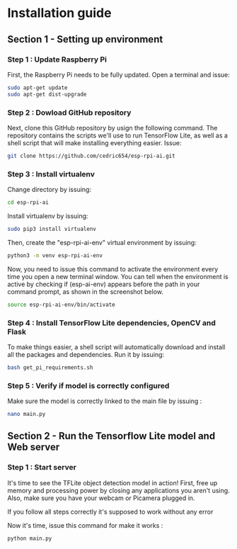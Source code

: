 # Installation guide

## Section 1 - Setting up environment

### Step 1 : Update Raspberry Pi

First, the Raspberry Pi needs to be fully updated. Open a terminal and issue:

```bash
sudo apt-get update
sudo apt-get dist-upgrade
```

### Step 2 : Dowload GitHub repository

Next, clone this GitHub repository by usign the following command. The repository contains the scripts we'll use to run TensorFlow Lite, as well as a shell script that will make installing everything easier. Issue:

```bash
git clone https://github.com/cedric654/esp-rpi-ai.git
```

### Step 3 : Install virtualenv

Change directory by issuing:

```bash
cd esp-rpi-ai
```

Install virtualenv by issuing:

```bash
sudo pip3 install virtualenv
```

Then, create the "esp-rpi-ai-env" virtual environment by issuing:

```bash
python3 -m venv esp-rpi-ai-env
```

Now, you need to issue this command to activate the environment every time you open a new terminal window. You can tell when the environment is active by checking if (esp-ai-env) appears before the path in your command prompt, as shown in the screenshot below.

```bash
source esp-rpi-ai-env/bin/activate
```

### Step 4 : Install TensorFlow Lite dependencies, OpenCV and Flask

To make things easier, a shell script will automatically download and install all the packages and dependencies. Run it by issuing:

```bash
bash get_pi_requirements.sh
```

### Step 5 : Verify if model is correctly configured

Make sure the model is correctly linked to the main file by issuing :

```bash
nano main.py
```

## Section 2 - Run the Tensorflow Lite model and Web server

### Step 1 : Start server

It's time to see the TFLite object detection model in action! First, free up memory and processing power by closing any applications you aren't using. Also, make sure you have your webcam or Picamera plugged in.

If you follow all steps correctly it's supposed to work without any error

Now it's time, issue this command for make it works :

```bash
python main.py
```
